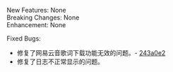 New Features: None  
Breaking Changes: None  
Enhancement: None  

Fixed Bugs:  

- 修复了网易云音歌词下载功能无效的问题。- [243a0e2](https://github.com/real-zony/ZonyLrcToolsX/commit/243a0e2559d3d9925dfcb96d11e2c1b1372363e6)
- 修复了日志不正常显示的问题。